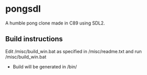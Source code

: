 # pongsdl
A humble pong clone made in C89 using SDL2.

## Build instructions
Edit /misc/build_win.bat as specified in /misc/readme.txt and run /misc/build_win.bat
- Build will be generated in /bin/
